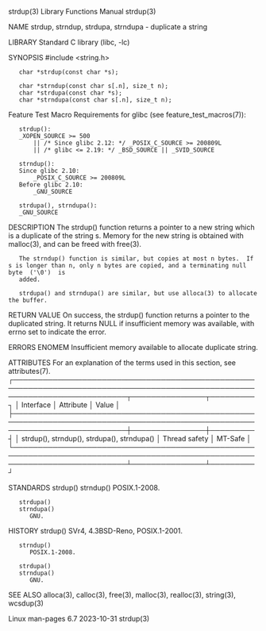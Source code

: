 strdup(3)							   Library Functions Manual							     strdup(3)

NAME
       strdup, strndup, strdupa, strndupa - duplicate a string

LIBRARY
       Standard C library (libc, -lc)

SYNOPSIS
       #include <string.h>

       char *strdup(const char *s);

       char *strndup(const char s[.n], size_t n);
       char *strdupa(const char *s);
       char *strndupa(const char s[.n], size_t n);

   Feature Test Macro Requirements for glibc (see feature_test_macros(7)):

       strdup():
	   _XOPEN_SOURCE >= 500
	       || /* Since glibc 2.12: */ _POSIX_C_SOURCE >= 200809L
	       || /* glibc <= 2.19: */ _BSD_SOURCE || _SVID_SOURCE

       strndup():
	   Since glibc 2.10:
	       _POSIX_C_SOURCE >= 200809L
	   Before glibc 2.10:
	       _GNU_SOURCE

       strdupa(), strndupa():
	   _GNU_SOURCE

DESCRIPTION
       The  strdup()  function	returns a pointer to a new string which is a duplicate of the string s.	 Memory for the new string is obtained with malloc(3),
       and can be freed with free(3).

       The strndup() function is similar, but copies at most n bytes.  If s is longer than n, only n bytes are copied, and a terminating null byte  ('\0')  is
       added.

       strdupa() and strndupa() are similar, but use alloca(3) to allocate the buffer.

RETURN VALUE
       On  success, the strdup() function returns a pointer to the duplicated string.  It returns NULL if insufficient memory was available, with errno set to
       indicate the error.

ERRORS
       ENOMEM Insufficient memory available to allocate duplicate string.

ATTRIBUTES
       For an explanation of the terms used in this section, see attributes(7).
       ┌───────────────────────────────────────────────────────────────────────────────────────────────────────────────────────────┬───────────────┬─────────┐
       │ Interface														   │ Attribute	   │ Value   │
       ├───────────────────────────────────────────────────────────────────────────────────────────────────────────────────────────┼───────────────┼─────────┤
       │ strdup(), strndup(), strdupa(), strndupa()										   │ Thread safety │ MT-Safe │
       └───────────────────────────────────────────────────────────────────────────────────────────────────────────────────────────┴───────────────┴─────────┘

STANDARDS
       strdup()
       strndup()
	      POSIX.1-2008.

       strdupa()
       strndupa()
	      GNU.

HISTORY
       strdup()
	      SVr4, 4.3BSD-Reno, POSIX.1-2001.

       strndup()
	      POSIX.1-2008.

       strdupa()
       strndupa()
	      GNU.

SEE ALSO
       alloca(3), calloc(3), free(3), malloc(3), realloc(3), string(3), wcsdup(3)

Linux man-pages 6.7							  2023-10-31								     strdup(3)
